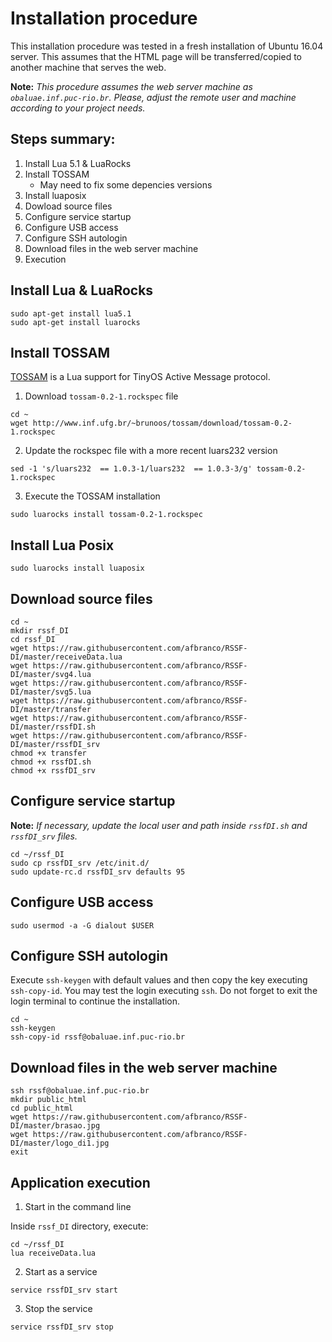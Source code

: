 # Installation procedure
This installation procedure was tested in a fresh installation of Ubuntu 16.04 server. 
This assumes that the HTML page will be transferred/copied to another machine that serves the web.

**Note:** *This procedure assumes the web server machine as `obaluae.inf.puc-rio.br`. 
Please, adjust the remote user and machine according to your project needs.*

## Steps summary:
1. Install Lua 5.1 & LuaRocks
2. Install TOSSAM
   - May need to fix some depencies versions
3. Install luaposix
4. Dowload source files
5. Configure service startup
6. Configure USB access
7. Configure SSH autologin
8. Download files in the web server machine
9. Execution

## Install Lua & LuaRocks
```
sudo apt-get install lua5.1
sudo apt-get install luarocks 
```

## Install TOSSAM
[TOSSAM](http://www.inf.ufg.br/~brunoos/tossam/) is a Lua support for TinyOS Active Message protocol.

1. Download `tossam-0.2-1.rockspec` file
```
cd ~
wget http://www.inf.ufg.br/~brunoos/tossam/download/tossam-0.2-1.rockspec
```

2. Update the rockspec file with a more recent luars232 version
```
sed -1 's/luars232  == 1.0.3-1/luars232  == 1.0.3-3/g' tossam-0.2-1.rockspec
```

3. Execute the TOSSAM installation
```
sudo luarocks install tossam-0.2-1.rockspec
```

## Install Lua Posix
```
sudo luarocks install luaposix
```

## Download source files
```
cd ~
mkdir rssf_DI
cd rssf_DI
wget https://raw.githubusercontent.com/afbranco/RSSF-DI/master/receiveData.lua
wget https://raw.githubusercontent.com/afbranco/RSSF-DI/master/svg4.lua
wget https://raw.githubusercontent.com/afbranco/RSSF-DI/master/svg5.lua
wget https://raw.githubusercontent.com/afbranco/RSSF-DI/master/transfer
wget https://raw.githubusercontent.com/afbranco/RSSF-DI/master/rssfDI.sh
wget https://raw.githubusercontent.com/afbranco/RSSF-DI/master/rssfDI_srv
chmod +x transfer
chmod +x rssfDI.sh
chmod +x rssfDI_srv
```

## Configure service startup

**Note:** *If necessary, update the local user and path inside `rssfDI.sh` and `rssfDI_srv` files.*
```
cd ~/rssf_DI
sudo cp rssfDI_srv /etc/init.d/
sudo update-rc.d rssfDI_srv defaults 95
```


## Configure USB access
```
sudo usermod -a -G dialout $USER
```

## Configure SSH autologin
Execute `ssh-keygen` with default values and then copy the key executing `ssh-copy-id`.
You may test the login executing `ssh`. Do not forget to exit the login terminal to continue the installation.
```
cd ~
ssh-keygen
ssh-copy-id rssf@obaluae.inf.puc-rio.br
```

## Download files in the web server machine
```
ssh rssf@obaluae.inf.puc-rio.br
mkdir public_html
cd public_html
wget https://raw.githubusercontent.com/afbranco/RSSF-DI/master/brasao.jpg
wget https://raw.githubusercontent.com/afbranco/RSSF-DI/master/logo_di1.jpg
exit
```

## Application execution

1. Start in the command line

Inside `rssf_DI` directory, execute:
```
cd ~/rssf_DI
lua receiveData.lua
```

2. Start as a service
```
service rssfDI_srv start
```

3. Stop the service
```
service rssfDI_srv stop
```
